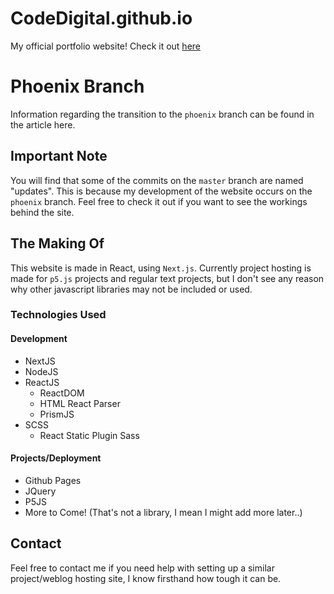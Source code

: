 # CodeDigital.github.io
My official portfolio website!
Check it out [here](https://codedigital.github.io/)

# Phoenix Branch
Information regarding the transition to the `phoenix` branch can be found in the article here.

## Important Note
You will find that some of the commits on the `master` branch are named "updates". This is because my development of the website occurs on the `phoenix` branch. Feel free to check it out if you want to see the workings behind the site.

## The Making Of
This website is made in React, using `Next.js`. Currently project hosting is made for `p5.js` projects and regular text projects, but I don't see any reason why other javascript libraries may not be included or used.

### Technologies Used
#### Development
- NextJS
- NodeJS
- ReactJS
  - ReactDOM
  - HTML React Parser
  - PrismJS
- SCSS
  - React Static Plugin Sass

#### Projects/Deployment
- Github Pages
- JQuery
- P5JS
- More to Come! (That's not a library, I mean I might add more later..)

## Contact
Feel free to contact me if you need help with setting up a similar project/weblog hosting site, I know firsthand how tough it can be.
